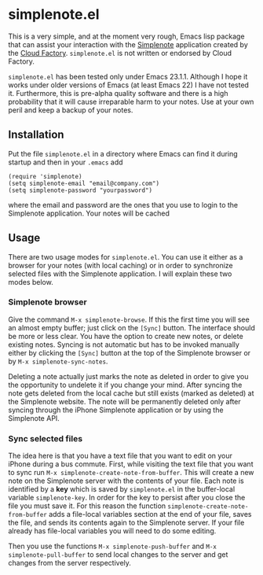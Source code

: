 # simplenote.el

This is a very simple, and at the moment very rough, Emacs lisp package that can
assist your interaction with the [Simplenote][sn] application created by the
[Cloud Factory][cf]. `simplenote.el` is not written or endorsed by Cloud
Factory.

`simplenote.el` has been tested only under Emacs 23.1.1. Although I hope it
works under older versions of Emacs (at least Emacs 22) I have not tested
it. Furthermore, this is pre-alpha quality software and there is a high
probability that it will cause irreparable harm to your notes. Use at your own
peril and keep a backup of your notes.

## Installation

Put the file `simplenote.el` in a directory where Emacs can find it during
startup and then in your `.emacs` add

    (require 'simplenote)
    (setq simplenote-email "email@company.com")
    (setq simplenote-password "yourpassword")
    
where the email and password are the ones that you use to login to the
Simplenote application. Your notes will be cached

## Usage

There are two usage modes for `simplenote.el`. You can use it either as a
browser for your notes (with local caching) or in order to synchronize selected
files with the Simplenote application. I will explain these two modes below.

### Simplenote browser

Give the command `M-x simplenote-browse`. If this the first time you will see an
almost empty buffer; just click on the `[Sync]` button. The interface should be
more or less clear. You have the option to create new notes, or delete existing
notes. Syncing is not automatic but has to be invoked manually either by
clicking the `[Sync]` button at the top of the Simplenote browser or by `M-x
simplenote-sync-notes`.

Deleting a note actually just marks the note as deleted in order to give you the
opportunity to undelete it if you change your mind. After syncing the note gets
deleted from the local cache but still exists (marked as deleted) at the
Simplenote website. The note will be permanently deleted only after syncing
through the iPhone Simplenote application or by using the Simplenote API.

### Sync selected files

The idea here is that you have a text file that you want to edit on your iPhone
during a bus commute. First, while visiting the text file that you want to sync
run `M-x simplenote-create-note-from-buffer`. This will create a new note on the
Simplenote server with the contents of your file. Each note is identified by a
**key** which is saved by `simplenote.el` in the buffer-local variable
`simplenote-key`. In order for the key to persist after you close the file you
must save it. For this reason the function `simplenote-create-note-from-buffer`
adds a file-local variables section at the end of your file, saves the file, and
sends its contents again to the Simplenote server. If your file already has
file-local variables you will need to do some editing.

Then you use the functions `M-x simplenote-push-buffer` and `M-x
simplenote-pull-buffer` to send local changes to the server and get changes from
the server respectively.


[cf]: http://cloud-factory.com/
[sn]: http://simplenoteapp.com/